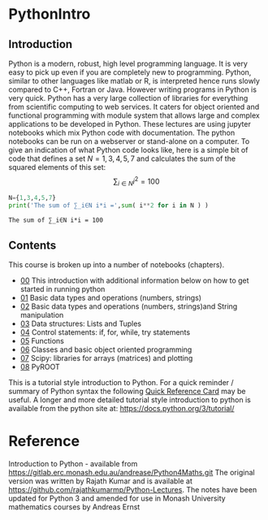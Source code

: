 # PythonIntro

## Introduction

Python is a modern, robust, high level programming language. It is very easy to pick up even if you are completely new to programming.
Python, similar to other languages like matlab or R, is interpreted hence runs slowly compared to C++, Fortran or Java. However writing programs in Python is very quick. Python has a very large collection of libraries for everything from scientific computing to web services. It caters for object oriented and functional programming with module system that allows large and complex applications to be developed in Python.
These lectures are using jupyter notebooks which mix Python code with documentation. The python notebooks can be run on a webserver or stand-alone on a computer.
To give an indication of what Python code looks like, here is a simple bit of code that defines a set $N={1,3,4,5,7}$ and calculates the sum of the squared elements of this set: $$\sum_{i\in N} i^2=100$$

```python
N={1,3,4,5,7}
print('The sum of ∑_i∈N i*i =',sum( i**2 for i in N ) )
```

    The sum of ∑_i∈N i*i = 100
    
 ## Contents

This course is broken up into a number of notebooks (chapters).

* [00](notebooks/00-Introduction.ipynb) This introduction with additional information below on how to get started in running python
* [01](notebooks/01-PythonBasics.ipynb) Basic data types and operations (numbers, strings) 
* [02](notebooks/02-DataTypes.ipynb) Basic data types and operations (numbers, strings)and String manipulation 
* [03](notebooks/03-DataStructure.ipynb) Data structures: Lists and Tuples
* [04](notebooks/04-ControlStatements.ipynb) Control statements: if, for, while, try statements
* [05](notebooks/05-Functions.ipynb) Functions
* [06](notebooks/06-Classes.ipynb) Classes and basic object oriented programming
* [07](notebooks/07-ScientificPython.ipynb) Scipy: libraries for arrays (matrices) and plotting
* [08](notebooks/08-PyROOT.ipynb) PyROOT
    

This is a tutorial style introduction to Python. For a quick reminder / summary of Python syntax the following [Quick Reference Card](http://www.cs.put.poznan.pl/csobaniec/software/python/py-qrc.html) may be useful. A longer and more detailed tutorial style introduction to python is available from the python site at: https://docs.python.org/3/tutorial/

# Reference

Introduction to Python - available from https://gitlab.erc.monash.edu.au/andrease/Python4Maths.git
The original version was written by Rajath Kumar and is available at https://github.com/rajathkumarmp/Python-Lectures.
The notes have been updated for Python 3 and amended for use in Monash University mathematics courses by Andreas Ernst

